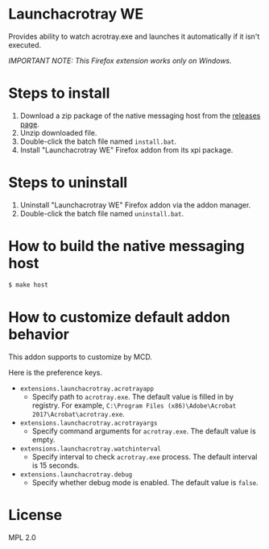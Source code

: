 # Launchacrotray WE

Provides ability to watch acrotray.exe and launches it automatically if it isn't executed.

*IMPORTANT NOTE: This Firefox extension works only on Windows.*

# Steps to install

 1. Download a zip package of the native messaging host from the [releases page](https://github.com/clear-code/launchacrotray-we/releases).
 2. Unzip downloaded file.
 3. Double-click the batch file named `install.bat`.
 4. Install "Launchacrotray WE" Firefox addon from its xpi package.

# Steps to uninstall

 1. Uninstall "Launchacrotray WE" Firefox addon via the addon manager.
 2. Double-click the batch file named `uninstall.bat`.

# How to build the native messaging host

```bash
$ make host
```

# How to customize default addon behavior

This addon supports to customize by MCD.

Here is the preference keys.

* `extensions.launchacrotray.acrotrayapp`
  * Specify path to `acrotray.exe`. The default value is filled in by registry. For example, `C:\Program Files (x86)\Adobe\Acrobat 2017\Acrobat\acrotray.exe`.
* `extensions.launchacrotray.acrotrayargs`
  * Specify command arguments for `acrotray.exe`. The default value is empty.
* `extensions.launchacrotray.watchinterval`
  * Specify interval to check `acrotray.exe` process. The default interval is 15 seconds.
* `extensions.launchacrotray.debug`
  * Specify whether debug mode is enabled. The default value is `false`.

# License

MPL 2.0
